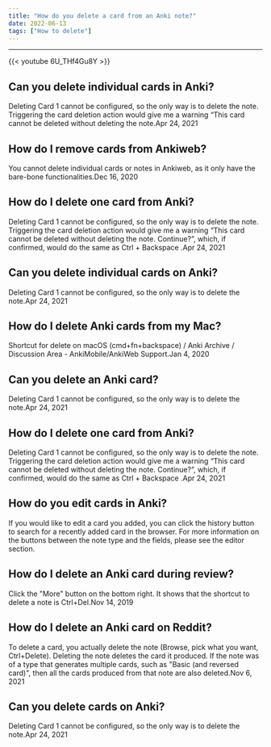 ```yaml
---
title: "How do you delete a card from an Anki note?"
date: 2022-06-13
tags: ["How to delete"]
---
```


---
{{< youtube 6U_THf4Gu8Y >}}
## Can you delete individual cards in Anki?
Deleting Card 1 cannot be configured, so the only way is to delete the note. Triggering the card deletion action would give me a warning “This card cannot be deleted without deleting the note.Apr 24, 2021

## How do I remove cards from Ankiweb?
You cannot delete individual cards or notes in Ankiweb, as it only have the bare-bone functionalities.Dec 16, 2020

## How do I delete one card from Anki?
Deleting Card 1 cannot be configured, so the only way is to delete the note. Triggering the card deletion action would give me a warning “This card cannot be deleted without deleting the note. Continue?”, which, if confirmed, would do the same as Ctrl + Backspace .Apr 24, 2021

## Can you delete individual cards on Anki?
Deleting Card 1 cannot be configured, so the only way is to delete the note.Apr 24, 2021

## How do I delete Anki cards from my Mac?
Shortcut for delete on macOS (cmd+fn+backspace) / Anki Archive / Discussion Area - AnkiMobile/AnkiWeb Support.Jan 4, 2020

## Can you delete an Anki card?
Deleting Card 1 cannot be configured, so the only way is to delete the note.Apr 24, 2021

## How do I delete one card from Anki?
Deleting Card 1 cannot be configured, so the only way is to delete the note. Triggering the card deletion action would give me a warning “This card cannot be deleted without deleting the note. Continue?”, which, if confirmed, would do the same as Ctrl + Backspace .Apr 24, 2021

## How do you edit cards in Anki?
If you would like to edit a card you added, you can click the history button to search for a recently added card in the browser. For more information on the buttons between the note type and the fields, please see the editor section.

## How do I delete an Anki card during review?
Click the "More" button on the bottom right. It shows that the shortcut to delete a note is Ctrl+Del.Nov 14, 2019

## How do I delete an Anki card on Reddit?
To delete a card, you actually delete the note (Browse, pick what you want, Ctrl+Delete). Deleting the note deletes the card it produced. If the note was of a type that generates multiple cards, such as "Basic (and reversed card)", then all the cards produced from that note are also deleted.Nov 6, 2021

## Can you delete cards on Anki?
Deleting Card 1 cannot be configured, so the only way is to delete the note.Apr 24, 2021

